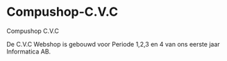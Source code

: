 # Compushop-C.V.C
Compushop C.V.C

De C.V.C Webshop is gebouwd voor Periode 1,2,3 en 4 van ons eerste jaar Informatica AB.
